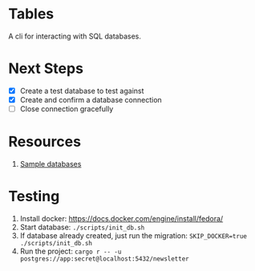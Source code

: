 # Tables
A cli for interacting with SQL databases.


# Next Steps
- [x] Create a test database to test against
- [x] Create and confirm a database connection
- [ ] Close connection gracefully

# Resources
1. [Sample databases](https://github.com/lerocha/chinook-database)

# Testing
1. Install docker: https://docs.docker.com/engine/install/fedora/
1. Start database: `./scripts/init_db.sh`
1. If database already created, just run the migration: `SKIP_DOCKER=true ./scripts/init_db.sh` 
1. Run the project: `cargo r -- -u postgres://app:secret@localhost:5432/newsletter`
